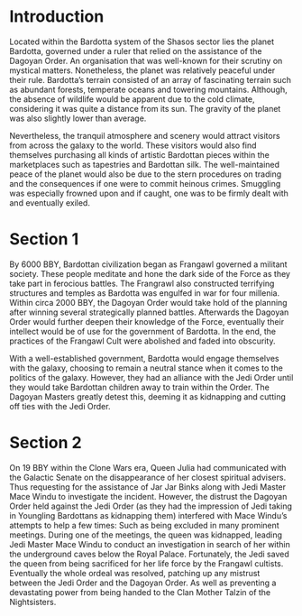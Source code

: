 # Introduction

Located within the Bardotta system of the Shasos sector lies the planet Bardotta, governed under a ruler that relied on the assistance of the Dagoyan Order.
An organisation that was well-known for their scrutiny on mystical matters.
Nonetheless, the planet was relatively peaceful under their rule.
Bardotta’s terrain consisted of an array of fascinating terrain such as abundant forests, temperate oceans and towering mountains.
Although, the absence of wildlife would be apparent due to the cold climate, considering it was quite a distance from its sun.
The gravity of the planet was also slightly lower than average.

Nevertheless, the tranquil atmosphere and scenery would attract visitors from across the galaxy to the world.
These visitors would also find themselves purchasing all kinds of artistic Bardottan pieces within the marketplaces such as tapestries and Bardottan silk.
The well-maintained peace of the planet would also be due to the stern procedures on trading and the consequences if one were to commit heinous crimes.
Smuggling was especially frowned upon and if caught, one was to be firmly dealt with and eventually exiled.

# Section 1

By 6000 BBY, Bardottan civilization began as Frangawl governed a militant society.
These people meditate and hone the dark side of the Force as they take part in ferocious battles.
The Frangrawl also constructed terrifying structures and temples as Bardotta was engulfed in war for four millenia.
Within circa 2000 BBY, the Dagoyan Order would take hold of the planning after winning several strategically planned battles.
Afterwards the Dagoyan Order would further deepen their knowledge of the Force, eventually their intellect would be of use for the government of Bardotta.
In the end, the practices of the Frangawl Cult were abolished and faded into obscurity.

With a well-established government, Bardotta would engage themselves with the galaxy, choosing to remain a neutral stance when it comes to the politics of the galaxy.
However, they had an alliance with the Jedi Order until they would take Bardottan children away to train within the Order.
The Dagoyan Masters greatly detest this, deeming it as kidnapping and cutting off ties with the Jedi Order.

# Section 2

On 19 BBY within the Clone Wars era, Queen Julia had communicated with the Galactic Senate on the disappearance of her closest spiritual advisers.
Thus requesting for the assistance of Jar Jar Binks along with Jedi Master Mace Windu to investigate the incident.
However, the distrust the Dagoyan Order held against the Jedi Order (as they had the impression of Jedi taking in Youngling Bardottans as kidnapping them) interfered with Mace Windu’s attempts to help a few times: Such as being excluded in many prominent meetings.
During one of the meetings, the queen was kidnapped, leading Jedi Master Mace Windu to conduct an investigation in search of her within the underground caves below the Royal Palace.
Fortunately, the Jedi saved the queen from being sacrificed for her life force by the Frangawl cultists.
Eventually the whole ordeal was resolved, patching up any mistrust between the Jedi Order and the Dagoyan Order.
As well as preventing a devastating power from being handed to the Clan Mother Talzin of the Nightsisters.
